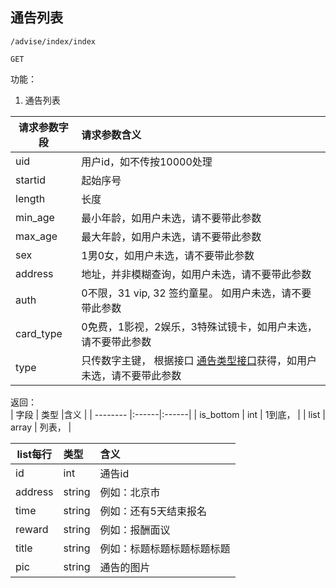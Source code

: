 
## 通告列表


~~~
/advise/index/index
~~~
~~~
GET
~~~


功能：  

1. 通告列表


| 请求参数字段        | 请求参数含义  |
| -------- |:------|
|uid       |  用户id，如不传按10000处理|
|startid       |  起始序号|
|length       | 长度 |
|min_age       | 最小年龄，如用户未选，请不要带此参数 |
|max_age       | 最大年龄，如用户未选，请不要带此参数 |
|sex       | 1男0女，如用户未选，请不要带此参数 |
|address       | 地址，并非模糊查询，如用户未选，请不要带此参数 |
|auth       | 0不限，31 vip, 32 签约童星。 如用户未选，请不要带此参数 |
|card_type       |  0免费，1影视，2娱乐，3特殊试镜卡，如用户未选，请不要带此参数  |
|type       | 只传数字主键， 根据接口 [通告类型接口](/shop/doc/index2/name/通告类型列表)获得，如用户未选，请不要带此参数 |




返回：   
| 字段        | 类型 |含义  |
| -------- |:------|:------|
| is_bottom |  int   | 1到底， |
| list |  array   | 列表， |



| list每行        | 类型 |含义  |
| -------- |:------|:------|
| id |  int   | 通告id |
| address |  string   | 例如：北京市 |
| time |  string   | 例如：还有5天结束报名 |
| reward |  string   | 例如：报酬面议 |
| title |  string   | 例如：标题标题标题标题标题 |
| pic|  string   | 通告的图片 |














